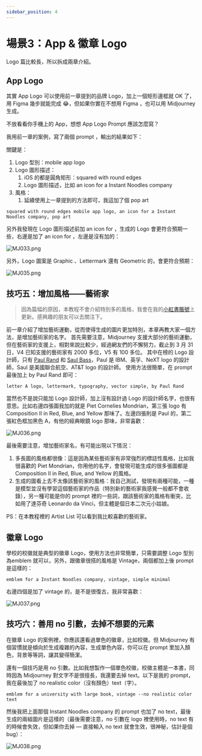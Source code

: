 ```yaml
---
sidebar_position: 4
---
```

# 場景3：App & 徽章 Logo

Logo 篇比較長，所以拆成兩章介紹。

## App Logo

其實 App Logo 可以使用前一章提到的品牌 Logo，加上一個矩形邊框就 OK 了，用 Figma 幾步就能完成 😂，但如果你實在不想用 Figma ，也可以用 Midjourney 生成。

不放看看你手機上的 App，想想 App Logo Prompt 應該怎麼寫？

我用前一章的案例，寫了兩個 prompt ，輸出的結果如下：

關鍵是：

1. Logo 型別：mobile app logo
2. Logo 圖形描述：
   1. iOS 的都是圓角矩形：squared with round edges
   2. Logo 圖形描述，比如 an icon for a Instant Noodles company
3. 風格：
   1. 延續使用上一章提到的方法即可，我這加了個 pop art

```other
squared with round edges mobile app logo, an icon for a Instant Noodles company, pop art
```

另外我發現在 Logo 圖形描述前加 an icon for ，生成的 Logo 會更符合預期一些，右邊是加了 an icon for ，左邊是沒有加的：

![MJ033.png](https://res.craft.do/user/full/d845172f-becd-4255-bf79-d722098b2d83/doc/15EA26B6-9B49-4076-B8D8-DFE53ABD52C8/1610EF82-EC57-451C-A93D-A54CA437D10C_2/Az4dzfEqVMpEgbKbPaD6lF15wHxFk9E80R8btxZCDvkz/MJ033.png)

另外，Logo 圖案是 Graphic 、Lettermark 還有 Geometric 的，會更符合預期：

![MJ035.png](https://res.craft.do/user/full/d845172f-becd-4255-bf79-d722098b2d83/doc/15EA26B6-9B49-4076-B8D8-DFE53ABD52C8/A606F489-82E0-4768-88E4-B7F3F88C4EA6_2/u5xQLTtDTHx8vVZYbSqoyaE6HRfCZbEk3Ag23V6fWlYz/MJ035.png)

## 技巧五：增加風格——藝術家

> 因為篇幅的原因，本教程不會介紹特別多的風格，我會在我的[小紅書賬號](https://www.xiaohongshu.com/user/profile/6073d38d00000000010068a6?xhsshare=CopyLink&appuid=6073d38d00000000010068a6&apptime=1679646639)上更新。感興趣的朋友可以去關注下。

前一章介紹了增加藝術運動，從而使得生成的圖片更加特別，本章再教大家一個方法，是增加藝術家的名字。
首先需要注意，Midjourney 支援大部分的藝術運動，但在藝術家的支援上，相對來說比較少，經過網友們的不懈努力，截止到 3 月 31 日，V4 已知支援的藝術家有 2000 多位，V5 有 100 多位。
其中在榜的 Logo 設計師，只有 [Paul Rand](https://zh.wikipedia.org/zh-tw/%E4%BF%9D%E7%BD%97%C2%B7%E5%85%B0%E5%BE%B7) 和 [Saul Bass](https://zh.wikipedia.org/zh-tw/%E7%B4%A2%E7%88%BE%C2%B7%E5%B7%B4%E6%96%AF)，Paul 是 IBM、英孚、NeXT logo 的設計師，Saul 是美國聯合航空、AT&T logo 的設計師。
使用方法很簡單，在 prompt 最後加上 by Paul Rand 即可：

```other
letter A logo, lettermark, typography, vector simple, by Paul Rand
```

當然也不是說只能加 Logo 設計師，加上沒有設計過 Logo 的設計師名字，也很有意思。比如右邊四張圖我加的就是 Piet Cornelies Mondrian，第三張 logo 有 Composition II in Red, Blue, and Yellow 那味了。左邊四張則是 Paul 的，第二張紅色框加黑色 A，有他的經典眼鏡 logo 那味，非常喜歡：

![MJ036.png](https://res.craft.do/user/full/d845172f-becd-4255-bf79-d722098b2d83/doc/15EA26B6-9B49-4076-B8D8-DFE53ABD52C8/AE2B3E95-3FE1-4CB9-9222-F900DCE1A3F0_2/AR2GvKhOOgxDVa6nFmWZMoMdbfmYEXZPjXqUmpW3jpsz/MJ036.png)

最後需要注意，增加藝術家名，有可能出現以下情況：

1. 多長圖的風格都很像：這是因為某些藝術家有非常強烈的標誌性風格，比如我很喜歡的 Piet Mondrian，你用他的名字，會發現可能生成的很多張圖都是 Composition II in Red, Blue, and Yellow 的風格。
2. 生成的圖看上去不太像該藝術家的風格：我自己測試，發現有兩種可能，一種是模型並沒有學習這個藝術家的作品（特別新的藝術家我感覺一般都不會收錄），另一種可能是你的 prompt 裡的一些詞，跟該藝術家的風格有衝突，比如用了達芬奇 Leonardo da Vinci，但主體是個日本二次元小姑娘。

PS：在本教程裡的 Artist List 可以看到我比較喜歡的藝術家。

## 徽章 Logo

學校的校徽就是典型的徽章 Logo，使用方法也非常簡單，只需要調整 Logo 型別為emblem 就可以，另外，跟徽章很搭的風格是 Vintage，兩個都加上後 prompt 是這樣的：

```other
emblem for a Instant Noodles company, vintage, simple minimal
```

右邊四個是加了 vintage 的，是不是很復古，我非常喜歡：

![MJ037.png](https://res.craft.do/user/full/d845172f-becd-4255-bf79-d722098b2d83/doc/15EA26B6-9B49-4076-B8D8-DFE53ABD52C8/68B3BBA8-FAC1-4994-B817-D73FE4048645_2/UvFniyS7yKw7I4ExtcabXXQkpi6MU82QffYk1UOSUeoz/MJ037.png)

## 技巧六：善用 no 引數，去掉不想要的元素

在徽章 Logo 的案例裡，你應該還看過單色的徽章，比如校徽。但 Midjourney 有個習慣就是傾向於生成複雜的內容，生成單色內容，你可以在 prompt 里加入顏色，背景等等詞，讓其變得簡潔。

還有一個技巧是用 no 引數。比如我想製作一個單色校徽，校徽主體是一本書，同時因為 Midjourney 對文字不是很擅長，我還要去掉 text。以下是我的 prompt，我在最後加了 no realistic color（沒有顏色）text（字）。

```other
emblem for a university with large book, vintage --no realistic color text
```

然後我把上面那個 Instant Noodles company 的 prompt 也加了 no text，最後生成的兩組圖片是這樣的（最後需要注意，no 引數在 logo 裡使用時，no text 有的時候會失效，但如果你去掉 — 直接輸入 no text 就會生效，很神秘，估計是個 bug）：

![MJ038.png](https://res.craft.do/user/full/d845172f-becd-4255-bf79-d722098b2d83/doc/15EA26B6-9B49-4076-B8D8-DFE53ABD52C8/3BBFDC1C-3C18-4C91-8D74-FC2904B7665F_2/XYuI28qn00QDz7HxOwmHoRkRRZQRrC1jwNtRytEmvssz/MJ038.png)

